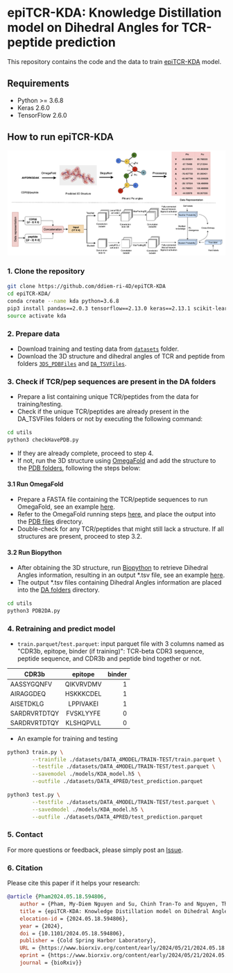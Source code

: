 # epiTCR-KDA: Knowledge Distillation model on Dihedral Angles for TCR-peptide prediction


This repository contains the code and the data to train [epiTCR-KDA](https://www.biorxiv.org/content/10.1101/2024.05.18.594806v1) model.

## Requirements

+ Python >= 3.6.8
+ Keras 2.6.0
+ TensorFlow 2.6.0

## How to run epiTCR-KDA
![pipeline](https://github.com/ddiem-ri-4D/epiTCR-KDA/blob/main/assets/Figure1_cut.png)

### 1. Clone the repository
```bash
git clone https://github.com/ddiem-ri-4D/epiTCR-KDA
cd epiTCR-KDA/
conda create --name kda python=3.6.8
pip3 install pandas==2.0.3 tensorflow==2.13.0 keras==2.13.1 scikit-learn==1.1.2
source activate kda
```

### 2. Prepare data
- Download training and testing data from [`datasets`](https://github.com/ddiem-ri-4D/epiTCR-KDA/tree/main/datasets/DATA_4MODEL) folder.
- Download the 3D structure and dihedral angles of TCR and peptide from folders [`3DS_PDBFiles`](https://github.com/ddiem-ri-4D/epiTCR-KDA/tree/main/datasets/3DS_PDBFiles) and [`DA_TSVFiles`](https://github.com/ddiem-ri-4D/epiTCR-KDA/tree/main/datasets/DA_TSVFiles).

### 3. Check if TCR/pep sequences are present in the DA folders
- Prepare a list containing unique TCR/peptides from the data for training/testing.
- Check if the unique TCR/peptides are already present in the DA_TSVFiles folders or not by executing the following command:

```bash
cd utils
python3 checkHavePDB.py 
```

+ If they are already complete, proceed to step 4.
+ If not, run the 3D structure using [OmegaFold](https://github.com/HeliXonProtein/OmegaFold) and add the structure to the [PDB folders](https://github.com/ddiem-ri-4D/epiTCR-KDA/tree/main/datasets/3DS_PDBFiles), following the steps below:

#### 3.1 Run OmegaFold
- Prepare a FASTA file containing the TCR/peptide sequences to run OmegaFold, see an example [here](https://github.com/ddiem-ri-4D/epiTCR-KDA/blob/main/datasets/DATA_4RUN/INPUT_FILE.fasta).
- Refer to the OmegaFold running steps [here](https://github.com/HeliXonProtein/OmegaFold), and place the output into the [PDB files](https://github.com/ddiem-ri-4D/epiTCR-KDA/tree/main/datasets/3DS_PDBFiles) directory.
- Double-check for any TCR/peptides that might still lack a structure. If all structures are present, proceed to step 3.2.

#### 3.2 Run Biopython
- After obtaining the 3D structure, run [Biopython](https://biopython.org/docs/dev/api/Bio.PDB.internal_coords.html) to retrieve Dihedral Angles information, resulting in an output *.tsv file, see an example [here](https://github.com/ddiem-ri-4D/epiTCR-KDA/blob/main/datasets/DA_TSVFiles/AAFKGAQKLV.tsv).
- The output *.tsv files containing Dihedral Angles information are placed into the [DA folders](https://github.com/ddiem-ri-4D/epiTCR-KDA/tree/main/datasets/DA_TSVFiles) directory.

```bash
cd utils
python3 PDB2DA.py
```

### 4. Retraining and predict model
- `train.parquet`/`test.parquet`: input parquet file with 3 columns named as "CDR3b, epitope, binder (if training)": TCR-beta CDR3 sequence, peptide sequence, and CDR3b and peptide bind together or not.

| CDR3b         | epitope       | binder|
| ------------- |:-------------:| -----:|
| AASSYGQNFV    | QIKVRVDMV     | 1     |
| AIRAGGDEQ     | HSKKKCDEL     | 1     |
| AISETDKLG     | LPPIVAKEI     | 1     |
| SARDRVRTDTQY  | FVSKLYYFE     | 0     |
| SARDRVRTDTQY  | KLSHQPVLL     | 0     |

- An example for training and testing
```bash
python3 train.py \
        --trainfile ./datasets/DATA_4MODEL/TRAIN-TEST/train.parquet \
        --testfile ./datasets/DATA_4MODEL/TRAIN-TEST/test.parquet \
        --savemodel ./models/KDA_model.h5 \
        --outfile ./datasets/DATA_4PRED/test_prediction.parquet
```

```bash
python3 test.py \
        --testfile ./datasets/DATA_4MODEL/TRAIN-TEST/test.parquet \
        --savedmodel ./models/KDA_model.h5 \
        --outfile ./datasets/DATA_4PRED/test_prediction.parquet
```

### 5. Contact
For more questions or feedback, please simply post an [Issue](https://github.com/ddiem-ri-4D/epiTCR-KDA/issues/new).

### 6. Citation
Please cite this paper if it helps your research:
```bibtex
@article {Pham2024.05.18.594806,
	author = {Pham, My-Diem Nguyen and Su, Chinh Tran-To and Nguyen, Thanh-Nhan and Nguyen, Hoai-Nghia and Nguyen, Dinh Duy An and Giang, Hoa and Nguyen, Dinh-Thuc and Phan, Minh-Duy and Nguyen, Vy},
	title = {epiTCR-KDA: Knowledge Distillation model on Dihedral Angles for TCR-peptide prediction},
	elocation-id = {2024.05.18.594806},
	year = {2024},
	doi = {10.1101/2024.05.18.594806},
	publisher = {Cold Spring Harbor Laboratory},
	URL = {https://www.biorxiv.org/content/early/2024/05/21/2024.05.18.594806},
	eprint = {https://www.biorxiv.org/content/early/2024/05/21/2024.05.18.594806.full.pdf},
	journal = {bioRxiv}}
```
